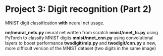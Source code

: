 # Project 3: Digit recognition (Part 2)

MNIST digit classification __with__ neural net usage.

__nn/neural_nets.py__ neural net written from scratch
__mnist/nnet_fc.py__ using PyTorch to classify MNIST digits
__mnist/nnet_cnn.py__ using convolutional layers to boost performance
__twodigit/mlp.py__ and __twodigit/cnn.py__ a new, more difficult version of the MNIST dataset (two digits in the same image)
